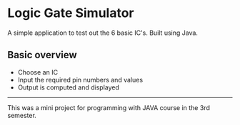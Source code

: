# Logic Gate Simulator
<h> A simple application to test out the 6 basic IC's. Built using Java.</h>

  <h2> Basic overview </h2>

<ul>
  <li> Choose an IC</li>
  <li> Input the required pin numbers and values</li>
  <li> Output is computed and displayed </li>
</ul>
  
  
  
____
<h> This was a mini project for programming with JAVA course in the 3rd semester.</h>
  

